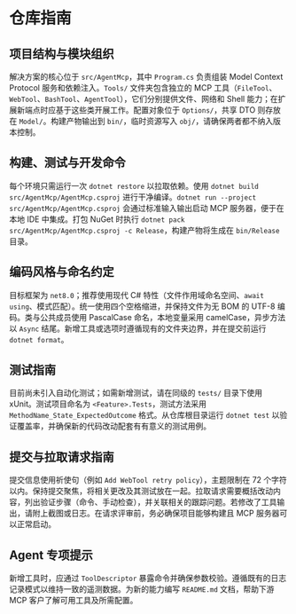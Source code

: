 # 仓库指南

## 项目结构与模块组织
解决方案的核心位于 `src/AgentMcp`，其中 `Program.cs` 负责组装 Model Context Protocol 服务和依赖注入。`Tools/` 文件夹包含独立的 MCP 工具（`FileTool`、`WebTool`、`BashTool`、`AgentTool`），它们分别提供文件、网络和 Shell 能力；在扩展新端点时应基于这些类开展工作。配置对象位于 `Options/`，共享 DTO 则存放在 `Model/`。构建产物输出到 `bin/`，临时资源写入 `obj/`，请确保两者都不纳入版本控制。

## 构建、测试与开发命令
每个环境只需运行一次 `dotnet restore` 以拉取依赖。使用 `dotnet build src/AgentMcp/AgentMcp.csproj` 进行干净编译。`dotnet run --project src/AgentMcp/AgentMcp.csproj` 会通过标准输入输出启动 MCP 服务器，便于在本地 IDE 中集成。打包 NuGet 时执行 `dotnet pack src/AgentMcp/AgentMcp.csproj -c Release`，构建产物将生成在 `bin/Release` 目录。

## 编码风格与命名约定
目标框架为 `net8.0`；推荐使用现代 C# 特性（文件作用域命名空间、`await using`、模式匹配）。统一使用四个空格缩进，并保持文件为无 BOM 的 UTF-8 编码。类与公共成员使用 PascalCase 命名，本地变量采用 camelCase，异步方法以 `Async` 结尾。新增工具或选项时遵循现有的文件夹边界，并在提交前运行 `dotnet format`。

## 测试指南
目前尚未引入自动化测试；如需新增测试，请在同级的 `tests/` 目录下使用 xUnit。测试项目命名为 `<Feature>.Tests`，测试方法采用 `MethodName_State_ExpectedOutcome` 格式。从仓库根目录运行 `dotnet test` 以验证覆盖率，并确保新的代码改动配套有有意义的测试用例。

## 提交与拉取请求指南
提交信息使用祈使句（例如 `Add WebTool retry policy`），主题限制在 72 个字符以内。保持提交聚焦，将相关更改及其测试放在一起。拉取请求需要概括改动内容，列出验证步骤（命令、手动检查），并关联相关的跟踪问题。若修改了工具输出，请附上截图或日志。在请求评审前，务必确保项目能够构建且 MCP 服务器可以正常启动。

## Agent 专项提示
新增工具时，应通过 `ToolDescriptor` 暴露命令并确保参数校验。遵循既有的日志记录模式以维持一致的遥测数据。为新的能力编写 `README.md` 文档，帮助下游 MCP 客户了解可用工具及所需配置。
